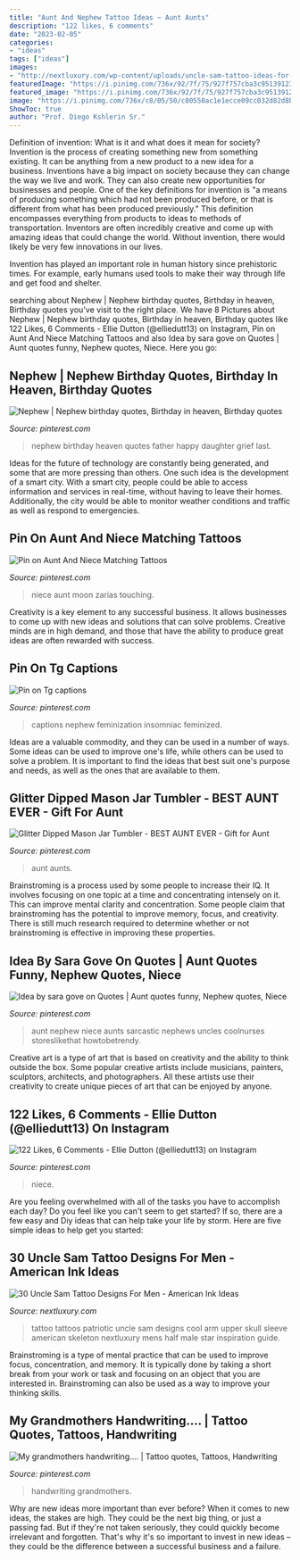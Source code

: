 ```yaml
---
title: "Aunt And Nephew Tattoo Ideas ~ Aunt Aunts"
description: "122 likes, 6 comments"
date: "2023-02-05"
categories:
- "ideas"
tags: ["ideas"]
images:
- "http://nextluxury.com/wp-content/uploads/uncle-sam-tattoo-ideas-for-males-half-sleeve.jpg"
featuredImage: "https://i.pinimg.com/736x/92/7f/75/927f757cba3c951391238ec041c1918e--mom-daughter-mother-daughters.jpg"
featured_image: "https://i.pinimg.com/736x/92/7f/75/927f757cba3c951391238ec041c1918e--mom-daughter-mother-daughters.jpg"
image: "https://i.pinimg.com/736x/c8/05/50/c80550ac1e1ecce09cc032d82d8b0240--gifts-for-aunts-aunt-gifts.jpg"
ShowToc: true
author: "Prof. Diego Kshlerin Sr."
---
```



Definition of invention: What is it and what does it mean for society?
Invention is the process of creating something new from something existing. It can be anything from a new product to a new idea for a business. Inventions have a big impact on society because they can change the way we live and work. They can also create new opportunities for businesses and people.
One of the key definitions for invention is "a means of producing something which had not been produced before, or that is different from what has been produced previously." This definition encompasses everything from products to ideas to methods of transportation. Inventors are often incredibly creative and come up with amazing ideas that could change the world. Without invention, there would likely be very few innovations in our lives.

Invention has played an important role in human history since prehistoric times. For example, early humans used tools to make their way through life and get food and shelter.

	

		
searching about Nephew | Nephew birthday quotes, Birthday in heaven, Birthday quotes you've visit to the right place. We have 8 Pictures about Nephew | Nephew birthday quotes, Birthday in heaven, Birthday quotes like 122 Likes, 6 Comments - Ellie Dutton (@elliedutt13) on Instagram, Pin on Aunt And Niece Matching Tattoos and also Idea by sara gove on Quotes | Aunt quotes funny, Nephew quotes, Niece. Here you go:
		
    
## Nephew | Nephew Birthday Quotes, Birthday In Heaven, Birthday Quotes

<img loading=lazy src="https://i.pinimg.com/736x/43/0d/1d/430d1d522fc809f8258dc917962b3a32--grief.jpg" onerror="this.onerror=null;this.src='https://tse3.mm.bing.net/th?id=OIP.HGoBiSujIMhGrQfxa93yEgHaNK&amp;pid=15.1';" alt="Nephew | Nephew birthday quotes, Birthday in heaven, Birthday quotes">

_Source: pinterest.com_

>nephew birthday heaven quotes father happy daughter grief last. 

	

Ideas for the future of technology are constantly being generated, and some that are more pressing than others. One such idea is the development of a smart city. With a smart city, people could be able to access information and services in real-time, without having to leave their homes. Additionally, the city would be able to monitor weather conditions and traffic as well as respond to emergencies.

    
## Pin On Aunt And Niece Matching Tattoos

<img loading=lazy src="https://i.pinimg.com/736x/92/7f/75/927f757cba3c951391238ec041c1918e--mom-daughter-mother-daughters.jpg" onerror="this.onerror=null;this.src='https://tse4.mm.bing.net/th?id=OIP.hOR0OZ7sf1W5c30BCf7WJQAAAA&amp;pid=15.1';" alt="Pin on Aunt And Niece Matching Tattoos">

_Source: pinterest.com_

>niece aunt moon zarias touching. 

	

Creativity is a key element to any successful business. It allows businesses to come up with new ideas and solutions that can solve problems. Creative minds are in high demand, and those that have the ability to produce great ideas are often rewarded with success.

    
## Pin On Tg Captions

<img loading=lazy src="https://i.pinimg.com/474x/62/38/04/623804b84dd8764947be2aed0b702141.jpg" onerror="this.onerror=null;this.src='https://tse4.mm.bing.net/th?id=OIP.jqWBshsltl7VDuvUmVG-RQAAAA&amp;pid=15.1';" alt="Pin on Tg captions">

_Source: pinterest.com_

>captions nephew feminization insomniac feminized. 

	

Ideas are a valuable commodity, and they can be used in a number of ways. Some ideas can be used to improve one's life, while others can be used to solve a problem. It is important to find the ideas that best suit one's purpose and needs, as well as the ones that are available to them.

    
## Glitter Dipped Mason Jar Tumbler - BEST AUNT EVER - Gift For Aunt

<img loading=lazy src="https://i.pinimg.com/736x/c8/05/50/c80550ac1e1ecce09cc032d82d8b0240--gifts-for-aunts-aunt-gifts.jpg" onerror="this.onerror=null;this.src='https://tse1.mm.bing.net/th?id=OIP.9dBGEE9FEFTboKDkbEmqdwHaJB&amp;pid=15.1';" alt="Glitter Dipped Mason Jar Tumbler - BEST AUNT EVER - Gift for Aunt">

_Source: pinterest.com_

>aunt aunts. 

	

Brainstroming is a process used by some people to increase their IQ. It involves focusing on one topic at a time and concentrating intensely on it. This can improve mental clarity and concentration. Some people claim that brainstroming has the potential to improve memory, focus, and creativity. There is still much research required to determine whether or not brainstroming is effective in improving these properties.

    
## Idea By Sara Gove On Quotes | Aunt Quotes Funny, Nephew Quotes, Niece

<img loading=lazy src="https://i.pinimg.com/736x/b8/98/5e/b8985e36a6e5eeaa1fe31271f7d95f46.jpg" onerror="this.onerror=null;this.src='https://tse4.mm.bing.net/th?id=OIP.b0ieaR-C0PPE8Uz2vOiTTAHaHa&amp;pid=15.1';" alt="Idea by sara gove on Quotes | Aunt quotes funny, Nephew quotes, Niece">

_Source: pinterest.com_

>aunt nephew niece aunts sarcastic nephews uncles coolnurses storeslikethat howtobetrendy. 

	

Creative art is a type of art that is based on creativity and the ability to think outside the box. Some popular creative artists include musicians, painters, sculptors, architects, and photographers. All these artists use their creativity to create unique pieces of art that can be enjoyed by anyone.

    
## 122 Likes, 6 Comments - Ellie Dutton (@elliedutt13) On Instagram

<img loading=lazy src="https://i.pinimg.com/736x/6c/2f/93/6c2f9380baa869910a48fc4d4c43ca5c.jpg" onerror="this.onerror=null;this.src='https://tse2.mm.bing.net/th?id=OIP.KYFRpD23RMJGwrC0u4prmQHaHa&amp;pid=15.1';" alt="122 Likes, 6 Comments - Ellie Dutton (@elliedutt13) on Instagram">

_Source: pinterest.com_

>niece. 

	

Are you feeling overwhelmed with all of the tasks you have to accomplish each day? Do you feel like you can't seem to get started? If so, there are a few easy and Diy ideas that can help take your life by storm. Here are five simple ideas to help get you started:

    
## 30 Uncle Sam Tattoo Designs For Men - American Ink Ideas

<img loading=lazy src="http://nextluxury.com/wp-content/uploads/uncle-sam-tattoo-ideas-for-males-half-sleeve.jpg" onerror="this.onerror=null;this.src='https://tse1.mm.bing.net/th?id=OIP.6DClunuiYXDhxMcigT3koAHaHa&amp;pid=15.1';" alt="30 Uncle Sam Tattoo Designs For Men - American Ink Ideas">

_Source: nextluxury.com_

>tattoo tattoos patriotic uncle sam designs cool arm upper skull sleeve american skeleton nextluxury mens half male star inspiration guide. 

	

Brainstroming is a type of mental practice that can be used to improve focus, concentration, and memory. It is typically done by taking a short break from your work or task and focusing on an object that you are interested in. Brainstroming can also be used as a way to improve your thinking skills.

    
## My Grandmothers Handwriting.... | Tattoo Quotes, Tattoos, Handwriting

<img loading=lazy src="https://i.pinimg.com/736x/bf/5c/bf/bf5cbfd3a7817d9bc1159670f7571d0f--my-grandmother-grandmothers.jpg" onerror="this.onerror=null;this.src='https://tse2.mm.bing.net/th?id=OIP.JYhNBBkjpxPmEVpYzOHNCwHaJ3&amp;pid=15.1';" alt="My grandmothers handwriting.... | Tattoo quotes, Tattoos, Handwriting">

_Source: pinterest.com_

>handwriting grandmothers. 

	

Why are new ideas more important than ever before?
When it comes to new ideas, the stakes are high. They could be the next big thing, or just a passing fad. But if they're not taken seriously, they could quickly become irrelevant and forgotten. That's why it's so important to invest in new ideas – they could be the difference between a successful business and a failure.

